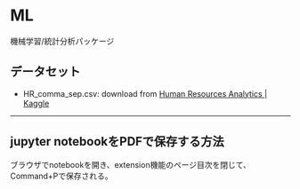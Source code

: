 # ML
機械学習/統計分析パッケージ

## データセット

 - HR_comma_sep.csv: download from [Human Resources Analytics | Kaggle](https://www.kaggle.com/ludobenistant/hr-analytics)

---
## jupyter notebookをPDFで保存する方法
ブラウザでnotebookを開き、extension機能のページ目次を閉じて、Command+Pで保存される。